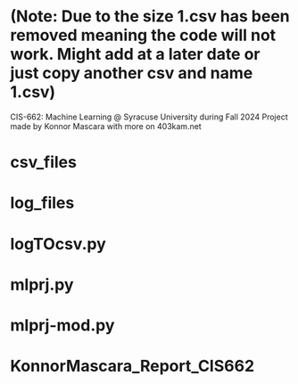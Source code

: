 # (Note: Due to the size 1.csv has been removed meaning the code will not work. Might add at a later date or just copy another csv and name 1.csv)

CIS-662: Machine Learning @ Syracuse University during Fall 2024
Project made by Konnor Mascara with more on 403kam.net

# csv_files 

# log_files 

# logTOcsv.py 

# mlprj.py

# mlprj-mod.py

# KonnorMascara_Report_CIS662
